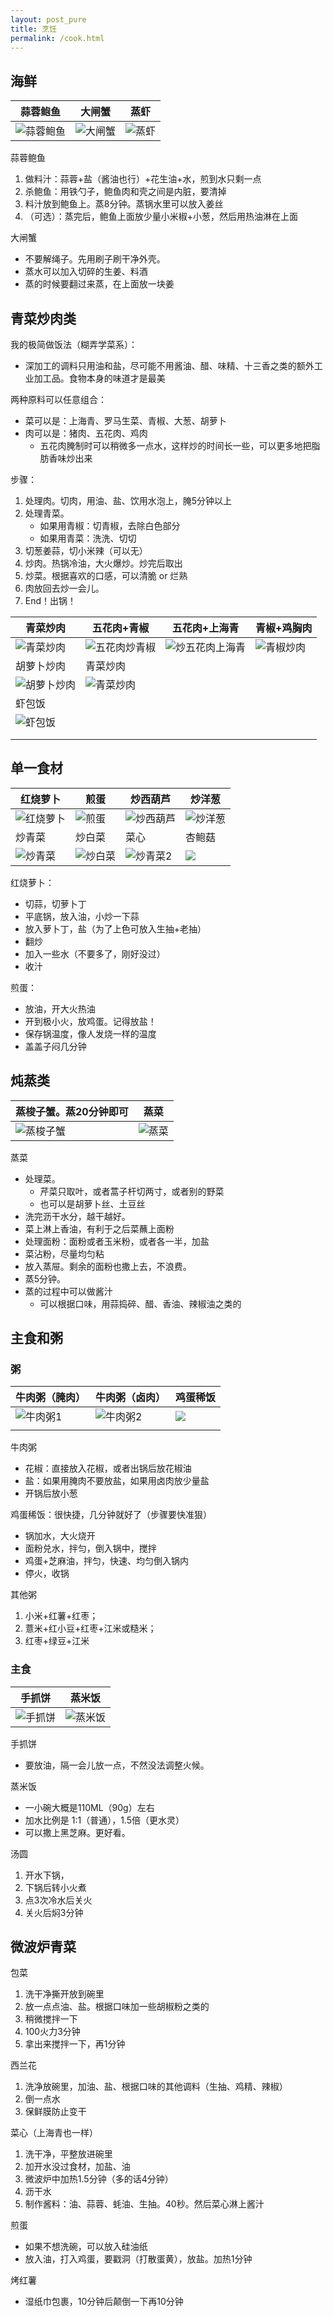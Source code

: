 ```yaml
---
layout: post_pure
title: 烹饪
permalink: /cook.html
---
```



## 海鲜



|蒜蓉鲍鱼|大闸蟹|蒸虾|
|--|--|--|
|![蒜蓉鲍鱼](/a/life/cook/蒜蓉鲍鱼.jpeg)|![大闸蟹](/pictures_for_blog/cook/大闸蟹.jpg)|![蒸虾](/a/life/cook/蒸虾.jpeg)







蒜蓉鲍鱼
1. 做料汁：蒜蓉+盐（酱油也行）+花生油+水，煎到水只剩一点
2. 杀鲍鱼：用铁勺子，鲍鱼肉和壳之间是内脏，要清掉
3. 料汁放到鲍鱼上。蒸8分钟。蒸锅水里可以放入姜丝
4. （可选）：蒸完后，鲍鱼上面放少量小米椒+小葱，然后用热油淋在上面


大闸蟹
- 不要解绳子。先用刷子刷干净外壳。
- 蒸水可以加入切碎的生姜、料酒
- 蒸的时候要翻过来蒸，在上面放一块姜






## 青菜炒肉类

我的极简做饭法（糊弄学菜系）：
- 深加工的调料只用油和盐，尽可能不用酱油、醋、味精、十三香之类的额外工业加工品。食物本身的味道才是最美



两种原料可以任意组合：
- 菜可以是：上海青、罗马生菜、青椒、大葱、胡萝卜
- 肉可以是：猪肉、五花肉、鸡肉
    - 五花肉腌制时可以稍微多一点水，这样炒的时间长一些，可以更多地把脂肪香味炒出来


步骤：
1. 处理肉。切肉，用油、盐、饮用水泡上，腌5分钟以上
2. 处理青菜。
    - 如果用青椒：切青椒，去除白色部分
    - 如果用青菜：洗洗、切切
3. 切葱姜蒜，切小米辣（可以无）
4. 炒肉。热锅冷油，大火爆炒。炒完后取出
5. 炒菜。根据喜欢的口感，可以清脆 or 烂熟
6. 肉放回去炒一会儿。
7. End！出锅！

|青菜炒肉|五花肉+青椒|五花肉+上海青|青椒+鸡胸肉|
|--|--|--|--|
|![青菜炒肉](/pictures_for_blog/cook/青菜炒肉.JPG)|![五花肉炒青椒](/pictures_for_blog/cook/五花肉炒青椒.jpeg)|![炒五花肉上海青](/pictures_for_blog/cook/炒五花肉上海青.jpeg)|![青椒炒肉](/pictures_for_blog/cook/青椒炒肉.jpeg)|
|胡萝卜炒肉|青菜炒肉||
|![胡萝卜炒肉](/pictures_for_blog/cook/胡萝卜炒肉.jpeg)|![青菜炒肉](/pictures_for_blog/cook/青菜炒肉.jpeg)|
|虾包饭||||
|![虾包饭](/pictures_for_blog/cook/虾包饭.jpeg)||||
|||||
|||||



## 单一食材

|红烧萝卜|煎蛋|炒西葫芦|炒洋葱|
|--|--|--|--|
|![红烧萝卜](/pictures_for_blog/cook/红烧萝卜.jpeg)|![煎蛋](/pictures_for_blog/cook/煎蛋.jpeg)|![炒西葫芦](/pictures_for_blog/cook/炒西葫芦.JPG)|![炒洋葱](/pictures_for_blog/cook/炒洋葱.JPG)|
|炒青菜|炒白菜|菜心|杏鲍菇|
|![炒青菜](/pictures_for_blog/cook/炒青菜.jpeg)|![炒白菜](/pictures_for_blog/cook/炒白菜.jpeg)|![炒青菜2](/pictures_for_blog/cook/炒青菜2.jpeg)|![](/a/life/cook/杏鲍菇.jpeg)|



红烧萝卜：
- 切蒜，切萝卜丁
- 平底锅，放入油，小炒一下蒜
- 放入萝卜丁，盐（为了上色可放入生抽+老抽）
- 翻炒
- 加入一些水（不要多了，刚好没过）
- 收汁

煎蛋：
- 放油，开大火热油
- 开到极小火，放鸡蛋。记得放盐！
- 保存锅温度，像人发烧一样的温度
- 盖盖子闷几分钟






## 炖蒸类


|蒸梭子蟹。蒸20分钟即可|蒸菜|
|--|--|
|![蒸梭子蟹](/pictures_for_blog/cook/蒸梭子蟹.jpeg)|![蒸菜](/pictures_for_blog/cook/蒸菜.JPG)|



蒸菜
- 处理菜。
    - 芹菜只取叶，或者蒿子杆切两寸，或者别的野菜
    - 也可以是胡萝卜丝、土豆丝
- 洗完沥干水分，越干越好。
- 菜上淋上香油，有利于之后菜蘸上面粉
- 处理面粉：面粉或者玉米粉，或者各一半，加盐
- 菜沾粉，尽量均匀粘
- 放入蒸屉。剩余的面粉也撒上去，不浪费。
- 蒸5分钟。
- 蒸的过程中可以做酱汁
    - 可以根据口味，用蒜捣碎、醋、香油、辣椒油之类的



## 主食和粥


### 粥

|牛肉粥（腌肉）|牛肉粥（卤肉）|鸡蛋稀饭|
|--|--|--|
| ![牛肉粥1](/pictures_for_blog/cook/牛肉粥1.JPG) | ![牛肉粥2](/pictures_for_blog/cook/牛肉粥2.jpeg)|![](/pictures_for_blog/cook/鸡蛋稀饭.jpeg)|
|||



牛肉粥
- 花椒：直接放入花椒，或者出锅后放花椒油
- 盐：如果用腌肉不要放盐，如果用卤肉放少量盐
- 开锅后放小葱



鸡蛋稀饭：很快捷，几分钟就好了（步骤要快准狠）
- 锅加水，大火烧开
- 面粉兑水，拌匀，倒入锅中，搅拌
- 鸡蛋+芝麻油，拌匀，快速、均匀倒入锅内
- 停火，收锅


其他粥
1. 小米+红薯+红枣；
2. 薏米+红小豆+红枣+江米或糙米；
3. 红枣+绿豆+江米



### 主食

|手抓饼|蒸米饭|
|--|--|
|![手抓饼](/pictures_for_blog/cook/手抓饼.jpeg)|![蒸米饭](/pictures_for_blog/cook/蒸米饭.jpeg)|



手抓饼
- 要放油，隔一会儿放一点，不然没法调整火候。



蒸米饭
- 一小碗大概是110ML（90g）左右
- 加水比例是 1:1（普通），1.5倍（更水灵）
- 可以撒上黑芝麻。更好看。

汤圆
1. 开水下锅，
2. 下锅后转小火煮
3. 点3次冷水后关火
4. 关火后焖3分钟


## 微波炉青菜


包菜
1. 洗干净撕开放到碗里
2. 放一点点油、盐。根据口味加一些胡椒粉之类的
3. 稍微搅拌一下
4. 100火力3分钟
5. 拿出来搅拌一下，再1分钟

西兰花
1. 洗净放碗里，加油、盐、根据口味的其他调料（生抽、鸡精、辣椒）
2. 倒一点水
3. 保鲜膜防止变干


菜心（上海青也一样）
1. 洗干净，平整放进碗里
2. 加开水没过食材，加盐、油
3. 微波炉中加热1.5分钟（多的话4分钟）
4. 沥干水
5. 制作酱料：油、蒜蓉、蚝油、生抽。40秒。然后菜心淋上酱汁

煎蛋
- 如果不想洗碗，可以放入硅油纸
- 放入油，打入鸡蛋，要戳洞（打散蛋黄），放盐。加热1分钟



烤红薯
- 湿纸巾包裹，10分钟后颠倒一下再10分钟


